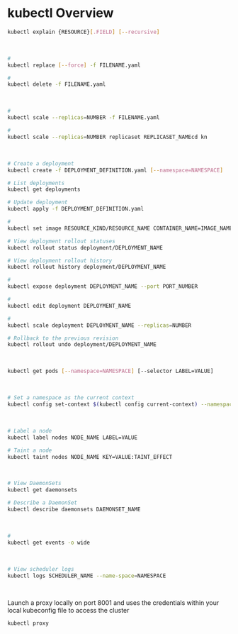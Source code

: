 # kubectl Overview

```Bash
kubectl explain {RESOURCE}[.FIELD] [--recursive]
```

<br>

```Bash
#
kubectl replace [--force] -f FILENAME.yaml

#
kubectl delete -f FILENAME.yaml
```

<br>

```Bash
#
kubectl scale --replicas=NUMBER -f FILENAME.yaml

#
kubectl scale --replicas=NUMBER replicaset REPLICASET_NAMEcd kn 
```

<br>

```Bash
# Create a deployment
kubectl create -f DEPLOYMENT_DEFINITION.yaml [--namespace=NAMESPACE]

# List deployments
kubectl get deployments

# Update deployment
kubectl apply -f DEPLOYMENT_DEFINITION.yaml

#
kubectl set image RESOURCE_KIND/RESOURCE_NAME CONTAINER_NAME=IMAGE_NAME[:TAG] [FLAGS]

# View deployment rollout statuses
kubectl rollout status deployment/DEPLOYMENT_NAME

# View deployment rollout history
kubectl rollout history deployment/DEPLOYMENT_NAME

#
kubectl expose deployment DEPLOYMENT_NAME --port PORT_NUMBER

# 
kubectl edit deployment DEPLOYMENT_NAME

# 
kubectl scale deployment DEPLOYMENT_NAME --replicas=NUMBER

# Rollback to the previous revision
kubectl rollout undo deployment/DEPLOYMENT_NAME
```

<br>

```Bash
kubectl get pods [--namespace=NAMESPACE] [--selector LABEL=VALUE]
```

<br>

```Bash
# Set a namespace as the current context
kubectl config set-context $(kubectl config current-context) --namespace=NAMESPACE 
```

<br>

```Bash
# Label a node
kubectl label nodes NODE_NAME LABEL=VALUE

# Taint a node
kubectl taint nodes NODE_NAME KEY=VALUE:TAINT_EFFECT
```

<br>

```Bash
# View DaemonSets
kubectl get daemonsets

# Describe a DaemonSet
kubectl describe daemonsets DAEMONSET_NAME
```

<br>

```Bash
#
kubectl get events -o wide
```

<br>

```Bash
# View scheduler logs
kubectl logs SCHEDULER_NAME --name-space=NAMESPACE
```

<br>

Launch a proxy locally on port 8001 and uses the credentials within your local kubeconfig file to access the cluster
```Bash
kubectl proxy
```
